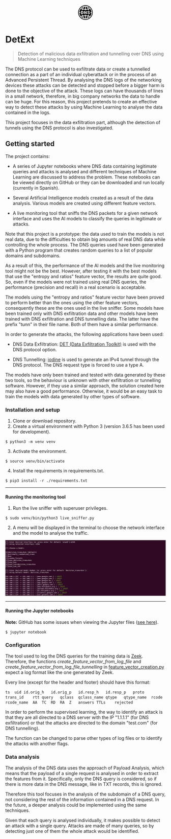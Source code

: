 <p align="center">
  <img src="./images/dns_icon.png" alt="DetExt icon"/>
</p>

# DetExt
> Detection of malicious data exfiltration and tunnelling over DNS using Machine Learning techniques

The DNS protocol can be used to exfiltrate data or create a tunnelled connection as a part of an individual cyberattack or in the process of an Advanced Persistent Thread. By analysing the DNS logs of the networking devices these attacks can be detected and stopped before a bigger harm is done to the objective of the attack. These logs can have thousands of lines in a small network, therefore, in big company networks the data to handle can be huge. For this reason, this project pretends to create an effective way to detect these attacks by using Machine Learning to analyse the data contained in the logs.

This project focuses in the data exfiltration part, although the detection of tunnels using the DNS protocol is also investigated.

## Getting started

The project contains:

- A series of Jupyter notebooks where DNS data containing legitimate queries and attacks is analysed and different techniques of Machine Learning are discussed to address the problem. These notebooks can be viewed directly on GitHub or they can be downloaded and run locally (currently in Spanish).

- Several Artificial Intelligence models created as a result of the data analysis. Various models are created using different feature vectors.

- A live monitoring tool that sniffs the DNS packets for a given network interface and uses the AI models to classify the queries in legitimate or attacks.

Note that this project is a prototype: the data used to train the models is not real data, due to the difficulties to obtain big amounts of real DNS data while controlling the whole process. The DNS queries used have been generated with a Python program that creates random queries to a list of popular domains and subdomains.

As a result of this, the performance of the AI models and the live monitoring tool might not be the best. However, after testing it with the best models that use the "entropy and ratios" feature vector, the results are quite good. So, even if the models were not trained using real DNS queries, the performance (precision and recall) in a real scenario is acceptable.

The models using the "entropy and ratios" feature vector have been proved to perform better than the ones using the other feature vectors, consequently these are the ones used in the live sniffer. Some models have been trained only with DNS exfiltration data and other models have been trained with DNS exfiltration and DNS tunnelling data. The latter have the prefix "tunn" in their file name. Both of them have a similar performance.

In order to generate the attacks, the following applications have been used:

- DNS Data Exfiltration: [DET (Data Exfiltration Toolkit)](https://github.com/PaulSec/DET) is used with the DNS protocol option.

- DNS Tunnelling: [iodine](https://github.com/yarrick/iodine) is used to generate an IPv4 tunnel through the DNS protocol. The DNS request type is forced to use a type A.

The models have only been trained and tested with data generated by these two tools, so the behaviour is unknown with other exfiltration or tunnelling software. However, if they use a similar approach, the solution created here may also have a good performance. Otherwise, it would be an easy task to train the models with data generated by other types of software.

### Installation and setup

1. Clone or download repository.
2. Create a virtual environment with Python 3 (version 3.6.5 has been used for development).
```shell
$ python3 -m venv venv
```
3. Activate the environment.
```shell
$ source venv/bin/activate
```
4. Install the requirements in requirements.txt.
```shell
$ pip3 install -r ./requirements.txt
```

---

#### Running the monitoring tool

1. Run the live sniffer with superuser privileges.
```shell
$ sudo venv/bin/python3 live_sniffer.py
```
2. A menu will be displayed in the terminal to choose the network interface and the model to analyse the traffic.

![live_sniffer](./images/live_sniffer.png)

---

#### Running the Jupyter notebooks
**Note:** GitHub has some issues when viewing the Jupyter files ([see here](https://github.com/iurisegtovich/PyTherm-applied-thermodynamics/issues/11)).

```shell
$ jupyter notebook
```

### Configuration

The tool used to log the DNS queries for the training data is [Zeek](https://github.com/zeek). Therefore, the functions <i>create_feature_vector_from_log_file</i> and <i>create_feature_vector_from_log_file_tunnelling</i> in [feature_vector_creation.py](https://github.com/alejandro-g-m/DetExt/blob/master/feature_vector_creation.py) expect a log format like the one generated by Zeek.

Every line (except for the header and footer) should have this format:

```
ts	uid	id.orig_h	id.orig_p	id.resp_h	id.resp_p	proto	trans_id	rtt	query	qclass	qclass_name	qtype	qtype_name	rcode	rcode_name	AA	TC	RD	RA	Z	answers	TTLs	rejected
```

In order to perform the supervised learning, the way to identify an attack is that they are all directed to a DNS server with the IP "1.1.1.1" (for DNS exfiltration) or that the attacks are directed to the domain "test.com" (for DNS tunnelling).

The function can be changed to parse other types of log files or to identify the attacks with another flags.

### Data analysis

The analysis of the DNS data uses the approach of Payload Analysis, which means that the payload of a single request is analysed in order to extract the features from it. Specifically, only the DNS query is considered, so if there is more data in the DNS message, like in TXT records, this is ignored.

Therefore this tool focuses in the analysis of the subdomain of a DNS query, not considering the rest of the information contained in a DNS request. In the future, a deeper analysis could be implemented using the same techniques.

Given that each query is analysed individually, it makes possible to detect an attack with a single query. Attacks are made of many queries, so by detecting just one of them the whole attack would be identified.
